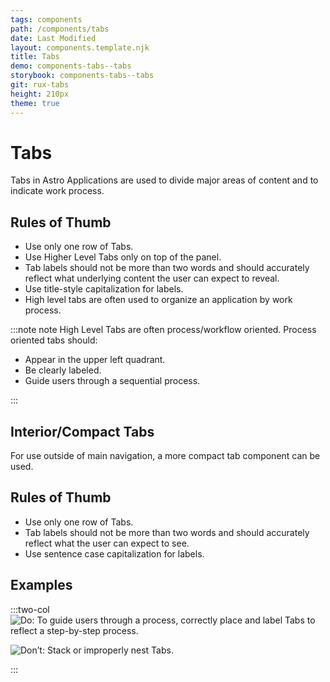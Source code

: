 ```yaml
---
tags: components
path: /components/tabs
date: Last Modified
layout: components.template.njk
title: Tabs
demo: components-tabs--tabs
storybook: components-tabs--tabs
git: rux-tabs
height: 210px
theme: true
---
```


# Tabs

Tabs in Astro Applications are used to divide major areas of content and to indicate work process.

## Rules of Thumb

- Use only one row of Tabs.
- Use Higher Level Tabs only on top of the panel.
- Tab labels should not be more than two words and should accurately reflect what underlying content the user can expect to reveal.
- Use title-style capitalization for labels.
- High level tabs are often used to organize an application by work process.

:::note note High Level Tabs are often process/workflow oriented. Process oriented tabs should:

- Appear in the upper left quadrant.
- Be clearly labeled.
- Guide users through a sequential process.

:::

## Interior/Compact Tabs

For use outside of main navigation, a more compact tab component can be used.

## Rules of Thumb

- Use only one row of Tabs.
- Tab labels should not be more than two words and should accurately reflect what the user can expect to see.
- Use sentence case capitalization for labels.

## Examples

:::two-col
![Do: To guide users through a process, correctly place and label Tabs to reflect a step-by-step process.](/img/components/nav-tabs-do-1.png "Do: To guide users through a process, correctly place and label Tabs to reflect a step-by-step process.")

![Don’t: Stack or improperly nest Tabs.](/img/components/nav-tabs-dont-1.png "Don’t: Stack or improperly nest Tabs.")

:::
